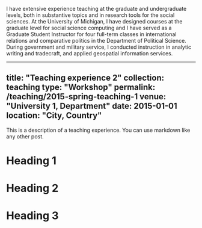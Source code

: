 I have extensive experience teaching at the graduate and undergraduate levels, both in substantive topics and in research tools for the social sciences. At the University of Michigan, I have designed courses at the graduate level for social science computing and I have served as a Graduate Student Instructor for four full-term classes in international relations and comparative politics in the Department of Political Science. During government and military service, I conducted instruction in analytic writing and tradecraft, and applied geospatial information services.

---
title: "Teaching experience 2"
collection: teaching
type: "Workshop"
permalink: /teaching/2015-spring-teaching-1
venue: "University 1, Department"
date: 2015-01-01
location: "City, Country"
---

This is a description of a teaching experience. You can use markdown like any other post.

Heading 1
======

Heading 2
======

Heading 3
======
